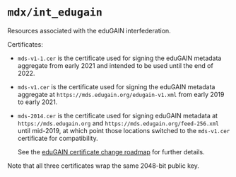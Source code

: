 # `mdx/int_edugain`

Resources associated with the eduGAIN interfederation.

Certificates:

* `mds-v1-1.cer` is the certificate used for signing the eduGAIN
  metadata aggregate from early 2021 and intended to be used until the
  end of 2022.

* `mds-v1.cer` is the certificate used for signing the eduGAIN metadata
  aggregate at `https://mds.edugain.org/edugain-v1.xml` from early 2019 to
  early 2021.

* `mds-2014.cer` is the certificate used for signing eduGAIN metadata at
  `https://mds.edugain.org` and `https://mds.edugain.org/feed-256.xml` until
  mid-2019, at which point those locations switched to the `mds-v1.cer`
  certificate for compatibility.

  See the [eduGAIN certificate change
  roadmap](https://technical.edugain.org/certificate_change) for further details.

Note that all three certificates wrap the same 2048-bit public key.
